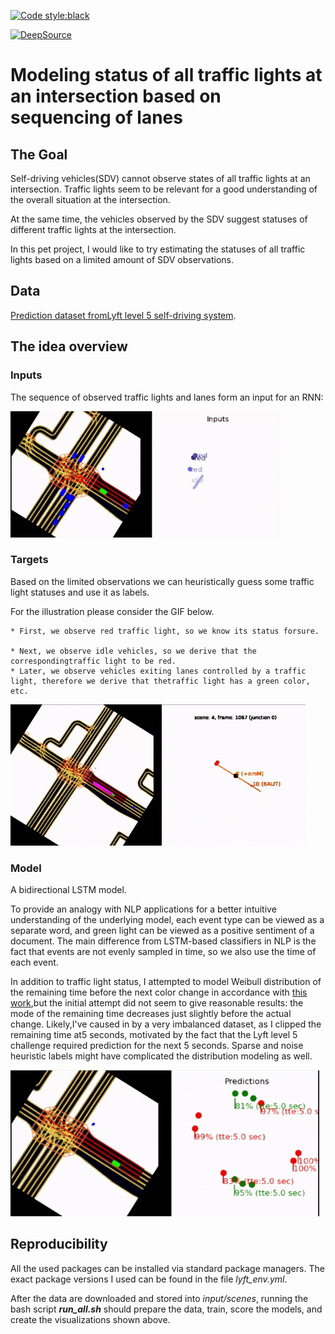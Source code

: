 [![Code style:black](https://img.shields.io/badge/code%20style-black-000000.svg)](https://github.com/ambv/black)

[![DeepSource](https://static.deepsource.io/deepsource-badge-light.svg)](https://deepsource.io/gh/ternaus/iglovikov_helper_functions/?ref=repository-badge)

# Modeling status of all traffic lights at an intersection based on sequencing of lanes
## The Goal
Self-driving vehicles(SDV) cannot observe states of all traffic lights at an intersection. Traffic lights seem to be relevant for a good understanding of the overall situation at the intersection.

At the same time, the vehicles observed by the SDV suggest statuses of different traffic lights at the intersection.

In this pet project, I would like to try estimating the statuses of all traffic lights based on a limited amount of SDV observations.

## Data
[Prediction dataset fromLyft level 5 self-driving system](https://self-driving.lyft.com/level5/data/).

## The idea overview

### Inputs
The sequence of observed traffic lights and lanes form an input for an RNN:

![](input/input_lane_seq.gif)

### Targets
Based on the limited observations we can heuristically guess some traffic light statuses and use it as labels. 

For the illustration please consider the GIF below. 

    * First, we observe red traffic light, so we know its status forsure.

    * Next, we observe idle vehicles, so we derive that the correspondingtraffic light to be red.
    * Later, we observe vehicles exiting lanes controlled by a traffic light, therefore we derive that thetraffic light has a green color, etc.
![](input/heuristic_labels.gif)

### Model
A bidirectional LSTM model. 

To provide an analogy with NLP applications for a better intuitive understanding of the underlying model, each event type can be viewed as a separate word, and green light can be viewed as a positive sentiment of a document. The main difference from LSTM-based classifiers in NLP is the fact that events are not evenly sampled in time, so we also use the time of each event. 

In addition to traffic light status, I attempted to model Weibull distribution of the remaining time before the next color change in accordance with [this work](http://publications.lib.chalmers.se/records/fulltext/253611/253611.pdf),but the initial attempt did not seem to give reasonable results: the mode of the remaining time decreases just slightly before the actual change. Likely,I've caused in by a very imbalanced dataset, as I clipped the remaining time at5 seconds, motivated by the fact that the Lyft level 5 challenge required prediction for the next 5 seconds. Sparse and noise heuristic labels might have complicated the distribution modeling as well.

![](input/pred.gif)

## Reproducibility
All the used packages can be installed via standard package managers. The exact package versions I used can be found in the file *lyft_env.yml*.

After the data are downloaded and stored into *input/scenes*, running the bash script ***run_all.sh*** should prepare the data, train, score the models, and create the visualizations shown above.  